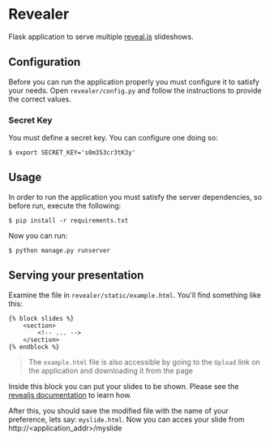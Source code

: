 # Revealer
Flask application to serve multiple [reveal.js](https://github.com/hakimel/reveal.js/releases) slideshows.

## Configuration
Before you can run the application properly you must configure it to satisfy your needs. Open `revealer/config.py` and follow the instructions to provide the correct values.

### Secret Key
You must define a secret key. You can configure one doing so:
```terminal
$ export SECRET_KEY='s0m353cr3tK3y'
```

## Usage
In order to run the application you must satisfy the server dependencies, so before run, execute the following:

```terminal
$ pip install -r requirements.txt
```

Now you can run:
```terminal
$ python manage.py runserver
```

## Serving your presentation
Examine the file in `revealer/static/example.html`. You'll find something like this:

```html+jinja
{% block slides %}
    <section>
        <!-- ... -->
    </section>
{% endblock %}
```
> The `example.html` file is also accessible by going to the `Upload` link on the application and downloading it from the page

Inside this block you can put your slides to be shown. Please see the [revealjs documentation](https://github.com/hakimel/reveal.js/README.md) to learn how.

After this, you should save the modified file with the name of your preference, lets say: `myslide.html`. Now you can acces your slide from http://&lt;application_addr&gt;/myslide
